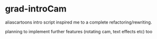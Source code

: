 # grad-introCam

aliascartoons intro script inspired me to a complete refactoring/rewriting.

planning to implement further features (rotating cam, text effects etc) too
